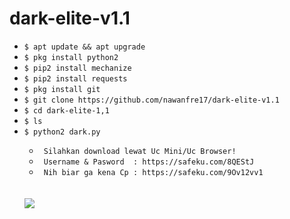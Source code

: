 # dark-elite-v1.1

<ul>
<li><code>$ apt update && apt upgrade</code></li>
<li><code>$ pkg install python2</code></li>
<li><code>$ pip2 install mechanize</code></li>
<li><code>$ pip2 install requests</code></li>
<li><code>$ pkg install git</code></li>
<li><code>$ git clone https://github.com/nawanfre17/dark-elite-v1.1</code></li>
<li><code>$ cd dark-elite-1,1</code></li>
<li><code>$ ls</code></li>
<li><code>$ python2 dark.py</code></li>
<ul>
<li><code> Silahkan download lewat Uc Mini/Uc Browser! </code></li>
<li><code> Username & Pasword  : https://safeku.com/8QEStJ </code></li>
<li><code> Nih biar ga kena Cp : https://safeku.com/9Ov12vv1</code></li>
</ul>
<br />
<br />
<img src="https://github.com/MrDebo/New-Elite/blob/master/Screenshot_2020-03-07-15-10-58-762_com.termux-picsay.png" />
